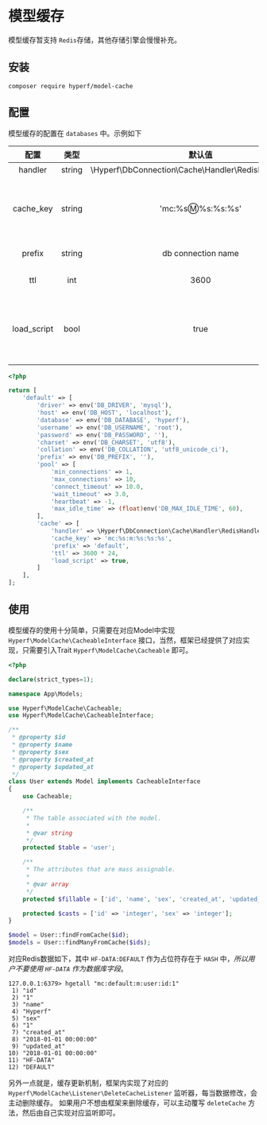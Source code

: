 # 模型缓存

模型缓存暂支持 `Redis`存储，其他存储引擎会慢慢补充。

## 安装

```
composer require hyperf/model-cache
```

## 配置

模型缓存的配置在 `databases` 中。示例如下

|    配置     |  类型  |                         默认值                         |                备注                 |
|:-----------:|:------:|:------------------------------------------------------:|:-----------------------------------:|
|   handler   | string | \Hyperf\DbConnection\Cache\Handler\RedisHandler::class |                 无                  |
|  cache_key  | string |                   'mc:%s:m:%s:%s:%s'                   |  mc:缓存前缀:m:表名:主键KEY:主键值  |
|   prefix    | string |                   db connection name                   |              缓存前缀               |
|     ttl     |  int   |                          3600                          |              超时时间               |
| load_script |  bool  |                          true                          | Redis引擎下 是否使用evalSha代替eval |

```php
<?php

return [
    'default' => [
        'driver' => env('DB_DRIVER', 'mysql'),
        'host' => env('DB_HOST', 'localhost'),
        'database' => env('DB_DATABASE', 'hyperf'),
        'username' => env('DB_USERNAME', 'root'),
        'password' => env('DB_PASSWORD', ''),
        'charset' => env('DB_CHARSET', 'utf8'),
        'collation' => env('DB_COLLATION', 'utf8_unicode_ci'),
        'prefix' => env('DB_PREFIX', ''),
        'pool' => [
            'min_connections' => 1,
            'max_connections' => 10,
            'connect_timeout' => 10.0,
            'wait_timeout' => 3.0,
            'heartbeat' => -1,
            'max_idle_time' => (float)env('DB_MAX_IDLE_TIME', 60),
        ],
        'cache' => [
            'handler' => \Hyperf\DbConnection\Cache\Handler\RedisHandler::class,
            'cache_key' => 'mc:%s:m:%s:%s:%s',
            'prefix' => 'default',
            'ttl' => 3600 * 24,
            'load_script' => true,
        ]
    ],
];
```

## 使用

模型缓存的使用十分简单，只需要在对应Model中实现 `Hyperf\ModelCache\CacheableInterface` 接口，当然，框架已经提供了对应实现，只需要引入Trait `Hyperf\ModelCache\Cacheable` 即可。

```php
<?php

declare(strict_types=1);

namespace App\Models;

use Hyperf\ModelCache\Cacheable;
use Hyperf\ModelCache\CacheableInterface;

/**
 * @property $id
 * @property $name
 * @property $sex
 * @property $created_at
 * @property $updated_at
 */
class User extends Model implements CacheableInterface
{
    use Cacheable;

    /**
     * The table associated with the model.
     *
     * @var string
     */
    protected $table = 'user';

    /**
     * The attributes that are mass assignable.
     *
     * @var array
     */
    protected $fillable = ['id', 'name', 'sex', 'created_at', 'updated_at'];

    protected $casts = ['id' => 'integer', 'sex' => 'integer'];
}

$model = User::findFromCache($id);
$models = User::findManyFromCache($ids);

```

对应Redis数据如下，其中 `HF-DATA:DEFAULT` 作为占位符存在于 `HASH` 中，*所以用户不要使用 `HF-DATA` 作为数据库字段*。
```
127.0.0.1:6379> hgetall "mc:default:m:user:id:1"
 1) "id"
 2) "1"
 3) "name"
 4) "Hyperf"
 5) "sex"
 6) "1"
 7) "created_at"
 8) "2018-01-01 00:00:00"
 9) "updated_at"
10) "2018-01-01 00:00:00"
11) "HF-DATA"
12) "DEFAULT"
```

另外一点就是，缓存更新机制，框架内实现了对应的 `Hyperf\ModelCache\Listener\DeleteCacheListener` 监听器，每当数据修改，会主动删除缓存。
如果用户不想由框架来删除缓存，可以主动覆写 `deleteCache` 方法，然后由自己实现对应监听即可。
